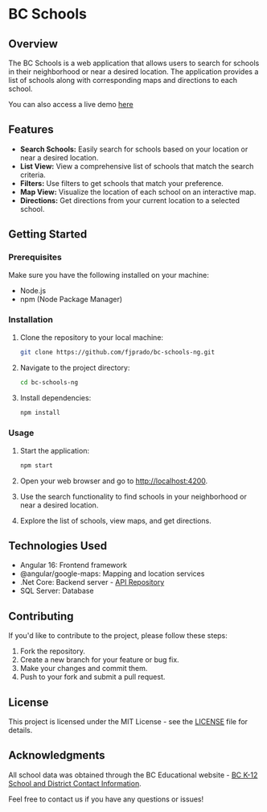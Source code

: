 # BC Schools

## Overview

The BC Schools is a web application that allows users to search for schools in their neighborhood or near a desired location. The application provides a list of schools along with corresponding maps and directions to each school.

You can also access a live demo [here](https://gray-hill-081df9310.4.azurestaticapps.net/)

## Features

- **Search Schools:** Easily search for schools based on your location or near a desired location.
- **List View:** View a comprehensive list of schools that match the search criteria.
- **Filters:** Use filters to get schools that match your preference.
- **Map View:** Visualize the location of each school on an interactive map.
- **Directions:** Get directions from your current location to a selected school.

## Getting Started

### Prerequisites

Make sure you have the following installed on your machine:

- Node.js
- npm (Node Package Manager)

### Installation

1. Clone the repository to your local machine:

    ```bash
    git clone https://github.com/fjprado/bc-schools-ng.git
    ```

2. Navigate to the project directory:

    ```bash
    cd bc-schools-ng
    ```

3. Install dependencies:

    ```bash
    npm install
    ```

### Usage

1. Start the application:

    ```bash
    npm start
    ```

2. Open your web browser and go to [http://localhost:4200](http://localhost:4200).

3. Use the search functionality to find schools in your neighborhood or near a desired location.

4. Explore the list of schools, view maps, and get directions.

## Technologies Used

- Angular 16: Frontend framework
- @angular/google-maps: Mapping and location services
- .Net Core: Backend server - [API Repository](https://github.com/fjprado/bc-schools-api)
- SQL Server: Database

## Contributing

If you'd like to contribute to the project, please follow these steps:

1. Fork the repository.
2. Create a new branch for your feature or bug fix.
3. Make your changes and commit them.
4. Push to your fork and submit a pull request.

## License

This project is licensed under the MIT License - see the [LICENSE](LICENSE) file for details.

## Acknowledgments

All school data was obtained through the BC Educational website - [BC K-12 School and District Contact Information](http://www.bced.gov.bc.ca/apps/imcl/imclWeb/Home.do).

Feel free to contact us if you have any questions or issues!

